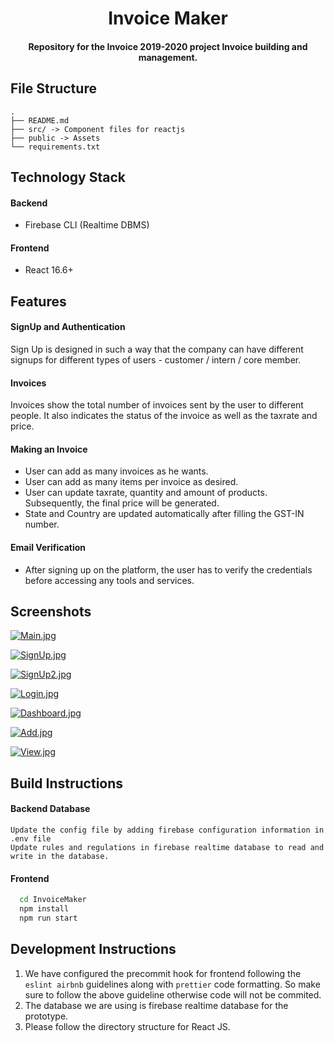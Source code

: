 
<h1 align="center">Invoice Maker</h1>

<h4 align='center'> Repository for the Invoice 2019-2020 project Invoice building and management.</h4>

## File Structure

```
.
├── README.md
├── src/ -> Component files for reactjs
├── public -> Assets
└── requirements.txt
```

## Technology Stack

#### Backend

- Firebase CLI (Realtime DBMS)

#### Frontend

- React 16.6+

## Features

#### SignUp and Authentication

Sign Up is designed in such a way that the company can have different signups for different types of users - customer / intern / core member.

#### Invoices

Invoices show the total number of invoices sent by the user to different people. It also indicates the status of the invoice as well as the taxrate and price.

#### Making an Invoice

- User can add as many invoices as he wants.
- User can add as many items per invoice as desired.
- User can update taxrate, quantity and amount of products. Subsequently, the final price will be generated.
- State and Country are updated automatically after filling the GST-IN number.

#### Email Verification

- After signing up on the platform, the user has to verify the credentials before accessing any tools and services. 

## Screenshots
[![Main.jpg](https://i.postimg.cc/D0h50tyG/Main.jpg)](https://postimg.cc/jw8yk3fq)

[![SignUp.jpg](https://i.postimg.cc/sfJ4KHgn/SignUp.jpg)](https://postimg.cc/mht9gwMM)

[![SignUp2.jpg](https://i.postimg.cc/nhXKFHY5/SignUp2.jpg)](https://postimg.cc/qNd6QHFX)

[![Login.jpg](https://i.postimg.cc/HnW5fHk6/Login.jpg)](https://postimg.cc/gX5nZCRh)

[![Dashboard.jpg](https://i.postimg.cc/Y0Xg7V4M/Dashboard.jpg)](https://postimg.cc/JHktcpc2)

[![Add.jpg](https://i.postimg.cc/25pWCn5b/Add.jpg)](https://postimg.cc/PC4J4pYT)

[![View.jpg](https://i.postimg.cc/9Xxqr6Mj/View.jpg)](https://postimg.cc/Z0dqQDpf)



## Build Instructions

#### Backend Database

```
Update the config file by adding firebase configuration information in .env file
Update rules and regulations in firebase realtime database to read and write in the database.
```

#### Frontend

```bash
  cd InvoiceMaker
  npm install
  npm run start
```

## Development Instructions

1. We have configured the precommit hook for frontend following the `eslint airbnb` guidelines along with `prettier` code formatting. So make sure to follow the above guideline otherwise code will not be commited.
2. The database we are using is firebase realtime database for the prototype.
3. Please follow the directory structure for React JS.

